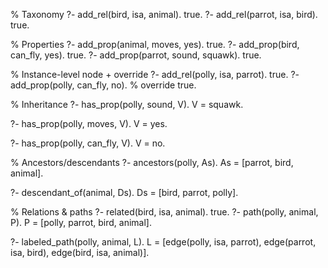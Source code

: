 % Taxonomy
?- add_rel(bird, isa, animal).
true.
?- add_rel(parrot, isa, bird).
true.

% Properties
?- add_prop(animal, moves, yes).
true.
?- add_prop(bird, can_fly, yes).
true.
?- add_prop(parrot, sound, squawk).
true.

% Instance-level node + override
?- add_rel(polly, isa, parrot).
true.
?- add_prop(polly, can_fly, no).   % override
true.

% Inheritance
?- has_prop(polly, sound, V).
V = squawk.

?- has_prop(polly, moves, V).
V = yes.

?- has_prop(polly, can_fly, V).
V = no.

% Ancestors/descendants
?- ancestors(polly, As).
As = [parrot, bird, animal].

?- descendant_of(animal, Ds).
Ds = [bird, parrot, polly].

% Relations & paths
?- related(bird, isa, animal).
true.
?- path(polly, animal, P).
P = [polly, parrot, bird, animal].

?- labeled_path(polly, animal, L).
L = [edge(polly, isa, parrot), edge(parrot, isa, bird), edge(bird, isa, animal)].
